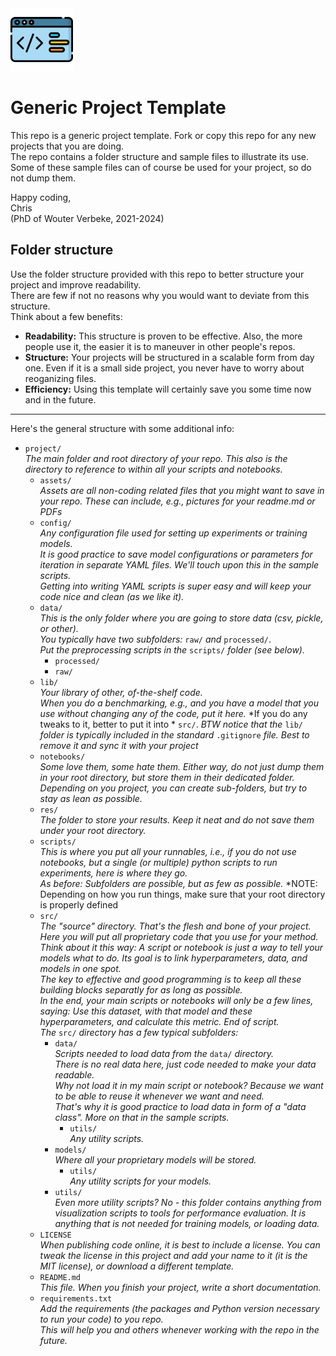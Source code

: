 <img src="assets/img/icon_code.png" alt="Icon: Code" width="100"/>

# Generic Project Template

This repo is a generic project template. Fork or copy this repo for any new projects that you are doing.  
The repo contains a folder structure and sample files to illustrate its use.  
Some of these sample files can of course be used for your project, so do not dump them.  

Happy coding,  
Chris  
(PhD of Wouter Verbeke, 2021-2024)



## Folder structure

Use the folder structure provided with this repo to better structure your project and improve readability.  
There are few if not no reasons why you would want to deviate from this structure.  
Think about a few benefits:
- **Readability:** This structure is proven to be effective. Also, the more people use it, the easier it is to maneuver in other people's repos.  
- **Structure:** Your projects will be structured in a scalable form from day one. Even if it is a small side project, you never have to worry about reoganizing files.  
- **Efficiency:** Using this template will certainly save you some time now and in the future.

---

Here's the general structure with some additional info:

- `project/`  
*The main folder and root directory of your repo. This also is the directory to reference to within all your scripts and notebooks.*  
    - `assets/`  
    *Assets are all non-coding related files that you might want to save in your repo. These can include, e.g., pictures for your readme.md or PDFs*  
    - `config/`  
    *Any configuration file used for setting up experiments or training models.*  
    *It is good practice to save model configurations or parameters for iteration in separate YAML files. We'll touch upon this in the sample scripts.*  
    *Getting into writing YAML scripts is super easy and will keep your code nice and clean (as we like it).*  
    - `data/`  
    *This is the only folder where you are going to store data (csv, pickle, or other).*  
    *You typically have two subfolders:* `raw/` *and* `processed/`.  
    *Put the preprocessing scripts in the* `scripts/` *folder (see below).*  
        - `processed/`  
        - `raw/`  
    - `lib/`  
    *Your library of other, of-the-shelf code.*  
    *When you do a benchmarking, e.g., and you have a model that you use without changing any of the code, put it here.*
    *If you do any tweaks to it, better to put it into * `src/`.
    *BTW notice that the* `lib/` *folder is typically included in the standard* `.gitignore` *file. Best to remove it and sync it with your project*
    - `notebooks/`  
    *Some love them, some hate them. Either way, do not just dump them in your root directory, but store them in their dedicated folder.*  
    *Depending on you project, you can create sub-folders, but try to stay as lean as possible.*  
    - `res/`  
    *The folder to store your results. Keep it neat and do not save them under your root directory.*
    - `scripts/`  
    *This is where you put all your runnables, i.e., if you do not use notebooks, but a single (or multiple) python scripts to run experiments, here is where they go.*  
    *As before: Subfolders are possible, but as few as possible.*
    *NOTE: Depending on how you run things, make sure that your root directory is properly defined 
    - `src/`  
    *The "source" directory. That's the flesh and bone of your project.*  
    *Here you will put all proprietary code that you use for your method.*  
    *Think about it this way: A script or notebook is just a way to tell your models what to do. Its goal is to link hyperparameters, data, and models in one spot.*  
    *The key to effective and good programming is to keep all these building blocks separatly for as long as possible.*  
    *In the end, your main scripts or notebooks will only be a few lines, saying: Use this dataset, with that model and these hyperparameters, and calculate this metric. End of script.*  
    *The* `src/` *directory has a few typical subfolders:*  
        - `data/`  
        *Scripts needed to load data from the* `data/` *directory.*  
        *There is no real data here, just code needed to make your data readable.*  
        *Why not load it in my main script or notebook? Because we want to be able to reuse it whenever we want and need.*  
        *That's why it is good practice to load data in form of a "data class". More on that in the sample scripts.*
            - `utils/`  
            *Any utility scripts.*
        - `models/`  
        *Where all your proprietary models will be stored.*  
            - `utils/`  
            *Any utility scripts for your models.*
        - `utils/`  
        *Even more utility scripts? No - this folder contains anything from visualization scripts to tools for performance evaluation. It is anything that is not needed for training models, or loading data.*
    - `LICENSE`  
    *When publishing code online, it is best to include a license. You can tweak the license in this project and add your name to it (it is the MIT license), or download a different template.*
    - `README.md`  
    *This file. When you finish your project, write a short documentation.*  
    - `requirements.txt`  
    *Add the requirements (the packages and Python version necessary to run your code) to you repo.*  
    *This will help you and others whenever working with the repo in the future.*
